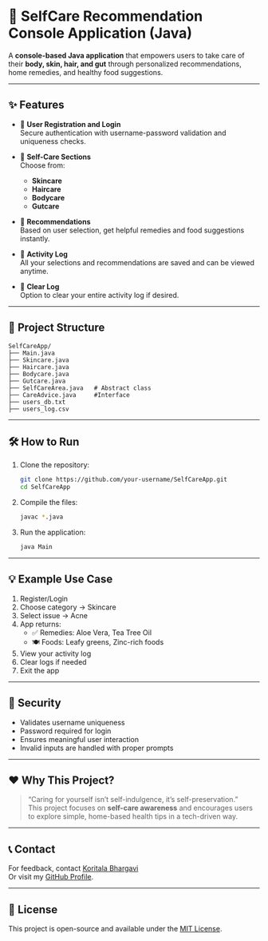 # 🌿 SelfCare Recommendation Console Application (Java)

A **console-based Java application** that empowers users to take care of their **body, skin, hair, and gut** through personalized recommendations, home remedies, and healthy food suggestions.

---

## ✨ Features

- 🔐 **User Registration and Login**  
  Secure authentication with username-password validation and uniqueness checks.

- 📒 **Self-Care Sections**  
  Choose from:
  - **Skincare**
  - **Haircare**
  - **Bodycare**
  - **Gutcare**

- 🍲 **Recommendations**  
  Based on user selection, get helpful remedies and food suggestions instantly.

- 📜 **Activity Log**  
  All your selections and recommendations are saved and can be viewed anytime.

- 🧹 **Clear Log**  
  Option to clear your entire activity log if desired.

---

## 📁 Project Structure

```
SelfCareApp/
├── Main.java
├── Skincare.java
├── Haircare.java
├── Bodycare.java
├── Gutcare.java
├── SelfCareArea.java   # Abstract class
├── CareAdvice.java     #Interface
├── users_db.txt
├── users_log.csv
```

---

## 🛠️ How to Run

1. Clone the repository:
   ```bash
   git clone https://github.com/your-username/SelfCareApp.git
   cd SelfCareApp
   ```

2. Compile the files:
   ```bash
   javac *.java
   ```

3. Run the application:
   ```bash
   java Main
   ```

---

## 💡 Example Use Case

1. Register/Login  
2. Choose category → Skincare  
3. Select issue → Acne  
4. App returns:
   - ✅ Remedies: Aloe Vera, Tea Tree Oil  
   - 🍽️ Foods: Leafy greens, Zinc-rich foods  
5. View your activity log  
6. Clear logs if needed  
7. Exit the app

---

## 🔐 Security

- Validates username uniqueness
- Password required for login
- Ensures meaningful user interaction
- Invalid inputs are handled with proper prompts

---

## ❤️ Why This Project?

> “Caring for yourself isn’t self-indulgence, it’s self-preservation.”  
This project focuses on **self-care awareness** and encourages users to explore simple, home-based health tips in a tech-driven way.

---

## 📞 Contact

For feedback, contact [Koritala Bhargavi](mailto:koritalabhargavi5@gamil.com)  
Or visit my [GitHub Profile](https://github.com/KoritalaBhargavi).

---

## 📌 License

This project is open-source and available under the [MIT License](LICENSE).
